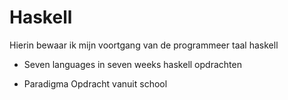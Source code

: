 # Haskell
Hierin bewaar ik mijn voortgang van de programmeer taal haskell 

- Seven languages in seven weeks haskell opdrachten

- Paradigma Opdracht vanuit school 
